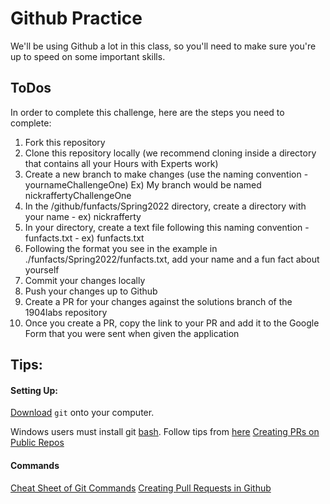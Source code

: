 # Github Practice
We'll be using Github a lot in this class, so you'll need to make sure you're up to speed on some important skills.

## ToDos
In order to complete this challenge, here are the steps you need to complete:
1. Fork this repository
2. Clone this repository locally (we recommend cloning inside a directory that contains all your Hours with Experts work)
3. Create a new branch to make changes (use the naming convention - yournameChallengeOne)
Ex) My branch would be named nickraffertyChallengeOne
4. In the /github/funfacts/Spring2022 directory, create a directory with your name - ex) nickrafferty
5. In your directory, create a text file following this naming convention - funfacts.txt - ex) funfacts.txt
6. Following the format you see in the example in ./funfacts/Spring2022/funfacts.txt, add your name and a fun fact about yourself
7. Commit your changes locally 
8. Push your changes up to Github
9. Create a PR for your changes against the solutions branch of the 1904labs repository
10. Once you create a PR, copy the link to your PR and add it to the Google Form that you were sent when given the application


## Tips:
#### Setting Up: 
[Download](https://git-scm.com/book/en/v2/Getting-Started-Installing-Git) `git` onto your computer.

Windows users must install git [bash](https://gitforwindows.org/). Follow tips from [here](http://hourswith.expert/docs/getting-started/)
[Creating PRs on Public Repos](https://docs.github.com/en/pull-requests/collaborating-with-pull-requests/proposing-changes-to-your-work-with-pull-requests/creating-a-pull-request)

#### Commands
[Cheat Sheet of Git Commands](http://guides.beanstalkapp.com/version-control/common-git-commands.html)
[Creating Pull Requests in Github](https://opensource.com/article/19/7/create-pull-request-github)
